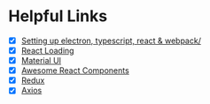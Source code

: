 # Helpful Links

- [X] [Setting up electron, typescript, react & webpack/](https://taraksharma.com/setting-up-electron-typescript-react-webpack/)
- [X] [React Loading](https://github.com/fakiolinho/react-loading)
- [X] [Material UI](https://material-ui.com/)
- [X] [Awesome React Components](https://github.com/brillout/awesome-react-components)
- [X] [Redux](https://react-redux.js.org/introduction/basic-tutorial)
- [X] [Axios](https://alligator.io/react/axios-react/)
